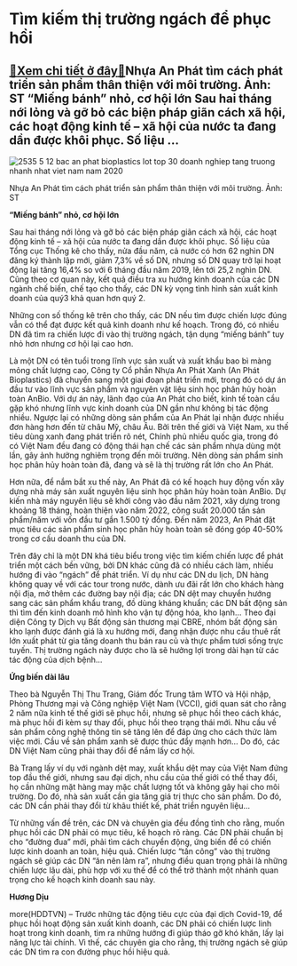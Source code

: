 Tìm kiếm thị trường ngách để phục hồi
=====================================

[:gift:Xem chi tiết ở đây:gift:](https://hddtvn.com/tim-kiem-thi-truong-ngach-de-phuc-hoi/)Nhựa An Phát tìm cách phát triển sản phẩm thân thiện với môi trường. Ảnh: ST “Miếng bánh” nhỏ, cơ hội lớn Sau hai tháng nới lỏng và gỡ bỏ các biện pháp giãn cách xã hội, các hoạt động kinh tế – xã hội của nước ta đang dần được khôi phục. Số liệu …
-------------------------------------------------------------------------------------------------------------------------------------------------------------------------------------------------------------------------------------------------------





![2535 5 12 bac an phat bioplastics lot top 30 doanh nghiep tang truong nhanh nhat viet nam nam 2020](https://haiquanonline.com.vn/stores/news_dataimages/anhnd/072020/09/17/in_article/2535_5-12-_-bac-an-phat-bioplastics-lot-top-30-doanh-nghiep-tang-truong-nhanh-nhat-viet-nam-nam-2020.jpg?rt=20200710130800 "Nhựa An Phát tìm cách phát triển sản phẩm thân thiện với môi trường.	 Ảnh: ST")


Nhựa An Phát tìm cách phát triển sản phẩm thân thiện với môi trường. Ảnh: ST



**“Miếng bánh” nhỏ, cơ hội lớn**


Sau hai tháng nới lỏng và gỡ bỏ các biện pháp giãn cách xã hội, các hoạt động kinh tế – xã hội của nước ta đang dần được khôi phục. Số liệu của Tổng cục Thống kê cho thấy, nửa đầu năm, cả nước có hơn 62 nghìn DN đăng ký thành lập mới, giảm 7,3% về số DN, nhưng số DN quay trở lại hoạt động lại tăng 16,4% so với 6 tháng đầu năm 2019, lên tới 25,2 nghìn DN. Cũng theo cơ quan này, kết quả điều tra xu hướng kinh doanh của các DN ngành chế biến, chế tạo cho thấy, các DN kỳ vọng tình hình sản xuất kinh doanh của quý3 khả quan hơn quý 2.


Những con số thống kê trên cho thấy, các DN nếu tìm được chiến lược đúng vẫn có thể đạt được kết quả kinh doanh như kế hoạch. Trong đó, có nhiều DN đã tìm ra chiến lược đi vào thị trường ngách, tận dụng “miếng bánh” tuy nhỏ hơn nhưng cơ hội lại cao hơn.


Là một DN có tên tuổi trong lĩnh vực sản xuất và xuất khẩu bao bì màng mỏng chất lượng cao, Công ty Cổ phần Nhựa An Phát Xanh (An Phát Bioplastics) đã chuyển sang một giai đoạn phát triển mới, trong đó có dự án đầu tư vào lĩnh vực sản phẩm và nguyên vật liệu sinh học phân hủy hoàn toàn AnBio. Với dự án này, lãnh đạo của An Phát cho biết, kinh tế toàn cầu gặp khó nhưng lĩnh vực kinh doanh của DN gần như không bị tác động nhiều. Ngược lại có những dòng sản phẩm của An Phát lại nhận được nhiều đơn hàng hơn đến từ châu Mỹ, châu Âu. Bởi trên thế giới và Việt Nam, xu thế tiêu dùng xanh đang phát triển rõ nét, Chính phủ nhiều quốc gia, trong đó có Việt Nam đều đang có động thái hạn chế các sản phẩm nhựa dùng một lần, gây ảnh hưởng nghiêm trọng đến môi trường. Nên dòng sản phẩm sinh học phân hủy hoàn toàn đã, đang và sẽ là thị trường rất lớn cho An Phát.


Hơn nữa, để nắm bắt xu thế này, An Phát đã có kế hoạch huy động vốn xây dựng nhà máy sản xuất nguyên liệu sinh học phân hủy hoàn toàn AnBio. Dự kiến nhà máy nguyên liệu sẽ khởi công vào đầu năm 2021, xây dựng trong khoảng 18 tháng, hoàn thiện vào năm 2022, công suất 20.000 tấn sản phẩm/năm với vốn đầu tư gần 1.500 tỷ đồng. Đến năm 2023, An Phát đặt mục tiêu các sản phẩm sinh học phân hủy hoàn toàn sẽ đóng góp 40-50% trong cơ cấu doanh thu của DN.


Trên đây chỉ là một DN khá tiêu biểu trong việc tìm kiếm chiến lược để phát triển một cách bền vững, bởi DN khác cũng đã có nhiều cách làm, nhiều hướng đi vào “ngách” để phát triển. Ví dụ như các DN du lịch, DN hàng không quay về với các tour trong nước, dành ưu đãi rất lớn cho khách hàng nội địa, mở thêm các đường bay nội địa; các DN dệt may chuyển hướng sang các sản phẩm khẩu trang, đồ dùng kháng khuẩn; các DN bất động sản thì tìm đến kinh doanh mô hình kho vận tự động hóa, kho lạnh… Theo đại diện Công ty Dịch vụ Bất động sản thương mại CBRE, nhóm bất động sản kho lạnh được đánh giá là xu hướng mới, đang nhận được nhu cầu thuê rất lớn xuất phát từ gia tăng doanh thu bán rau củ và thực phẩm tươi sống trực tuyến. Thị trường ngách này được cho là sẽ hưởng lợi trong dài hạn từ các tác động của dịch bệnh…


**Ứng biến dài lâu**


Theo bà Nguyễn Thị Thu Trang, Giám đốc Trung tâm WTO và Hội nhập, Phòng Thương mại và Công nghiệp Việt Nam (VCCI), giới quan sát cho rằng 2 năm nữa kinh tế thế giới sẽ phục hồi, nhưng sẽ phục hồi theo cách khác, mà phục hồi đi kèm sự thay đổi, phục hồi theo trạng thái mới. Nhu cầu về sản phẩm công nghệ thông tin sẽ tăng lên để đáp ứng cho cách thức làm việc mới. Cầu về sản phẩm xanh sẽ được thúc đẩy mạnh hơn… Do đó, các DN Việt Nam cũng phải thay đổi để nắm lấy cơ hội.


Bà Trang lấy ví dụ với ngành dệt may, xuất khẩu dệt may của Việt Nam đứng top đầu thế giới, nhưng sau đại dịch, nhu cầu của thế giới có thể thay đổi, họ cần những mặt hàng may mặc chất lượng tốt và không gây hại cho môi trường. Do đó, nhà sản xuất cần gia tăng giá trị thực cho sản phẩm. Do đó, các DN cần phải thay đổi từ khâu thiết kế, phát triển nguyên liệu…


Từ những vấn đề trên, các DN và chuyên gia đều đồng tình cho rằng, muốn phục hồi các DN phải có mục tiêu, kế hoạch rõ ràng. Các DN phải chuẩn bị cho “đường đua” mới, phải tìm cách chuyển động, ứng biến để có chiến lược kinh doanh an toàn, hiệu quả. Chiến lược “tấn công” vào thị trường ngách sẽ giúp các DN “ăn nên làm ra”, nhưng điều quan trọng phải là những chiến lược lâu dài, phù hợp với xu thế để có thể trở thành một nhánh quan trọng cho kế hoạch kinh doanh sau này.




**Hương Dịu**



more(HDDTVN) – Trước những tác động tiêu cực của đại dịch Covid-19, để phục hồi hoạt động sản xuất kinh doanh, các DN phải có chiến lược linh hoạt trong kinh doanh, tìm ra những hướng đi giúp tháo gỡ khó khăn, lấy lại năng lực tài chính. Vì thế, các chuyên gia cho rằng, thị trường ngách sẽ giúp các DN tìm ra con đường phục hồi hiệu quả.

